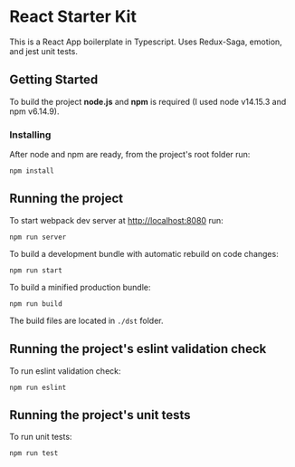 # React Starter Kit

This is a React App boilerplate in Typescript. Uses Redux-Saga, emotion, and jest unit tests.

## Getting Started

To build the project **node.js** and **npm** is required (I used node v14.15.3 and npm v6.14.9).

### Installing

After node and npm are ready, from the project's root folder run:

```
npm install
```

## Running the project

To start webpack dev server at [http://localhost:8080](http://localhost:8080) run:

```
npm run server
```

To build a development bundle with automatic rebuild on code changes:

```
npm run start
```

To build a minified production bundle:

```
npm run build
```

The build files are located in ```./dst``` folder.

## Running the project's eslint validation check

To run eslint validation check:

```
npm run eslint
```

## Running the project's unit tests

To run unit tests:

```
npm run test
```
